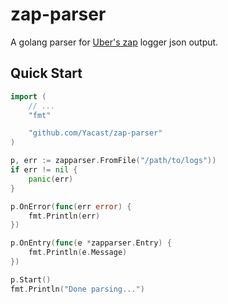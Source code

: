 # zap-parser

A golang parser for [Uber's zap](https://github.com/uber-go/zap) logger json output.

## Quick Start

```go
import (
    // ...
    "fmt"

	"github.com/Yacast/zap-parser"
)

p, err := zapparser.FromFile("/path/to/logs"))
if err != nil {
	panic(err)
}

p.OnError(func(err error) {
    fmt.Println(err)
})

p.OnEntry(func(e *zapparser.Entry) {
    fmt.Println(e.Message)
})

p.Start()
fmt.Println("Done parsing...")
```

